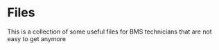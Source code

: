 # Files
This is a collection of some useful files for BMS technicians that are not easy to get anymore

